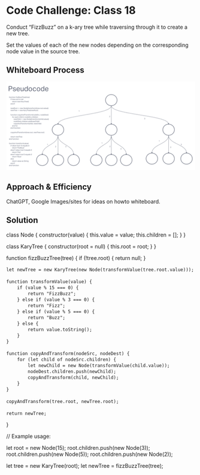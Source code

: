 # Code Challenge: Class 18
Conduct “FizzBuzz” on a k-ary tree while traversing through it to create a new tree.

Set the values of each of the new nodes depending on the corresponding node value in the source tree.

## Whiteboard Process
![Link to whiteboard](./CodeChallenGe18.png)

## Approach & Efficiency
ChatGPT, Google Images/sites for ideas on howto whiteboard.

## Solution

class Node {
    constructor(value) {
        this.value = value;
        this.children = [];
    }
}

class KaryTree {
    constructor(root = null) {
        this.root = root;
    }
}

function fizzBuzzTree(tree) {
    if (!tree.root) {
        return null;
    }

    let newTree = new KaryTree(new Node(transformValue(tree.root.value)));

    function transformValue(value) {
        if (value % 15 === 0) {
            return "FizzBuzz";
        } else if (value % 3 === 0) {
            return "Fizz";
        } else if (value % 5 === 0) {
            return "Buzz";
        } else {
            return value.toString();
        }
    }

    function copyAndTransform(nodeSrc, nodeDest) {
        for (let child of nodeSrc.children) {
            let newChild = new Node(transformValue(child.value));
            nodeDest.children.push(newChild);
            copyAndTransform(child, newChild);
        }
    }

    copyAndTransform(tree.root, newTree.root);

    return newTree;
}

// Example usage:

let root = new Node(15);
root.children.push(new Node(3));
root.children.push(new Node(5));
root.children.push(new Node(2));

let tree = new KaryTree(root);
let newTree = fizzBuzzTree(tree);
